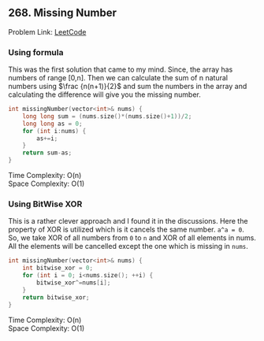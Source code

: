 ## 268. Missing Number

Problem Link: [LeetCode](https://leetcode.com/problems/missing-number/description/)

### Using formula

This was the first solution that came to my mind. Since, the array has numbers of range [0,n]. Then we can calculate the sum of n natural numbers using $\frac {n(n+1)}{2}$ and sum the numbers in the array and calculating the difference will give you the missing number.

```c++
int missingNumber(vector<int>& nums) {
    long long sum = (nums.size()*(nums.size()+1))/2;
    long long as = 0;
    for (int i:nums) {
        as+=i;
    }
    return sum-as;
}
```

Time Complexity: O(n)  
Space Complexity: O(1)

### Using BitWise XOR

This is a rather clever approach and I found it in the discussions. Here the property of XOR is utilized which is it cancels the same number.
`a^a = 0`. So, we take XOR of all numbers from `0` to `n` and XOR of all elements in nums. All the elements will be cancelled except the one which is missing in `nums`.

```c++
int missingNumber(vector<int>& nums) {
    int bitwise_xor = 0;
    for (int i = 0; i<nums.size(); ++i) {
        bitwise_xor^=nums[i];
    }
    return bitwise_xor;
}
```

Time Complexity: O(n)  
Space Complexity: O(1)